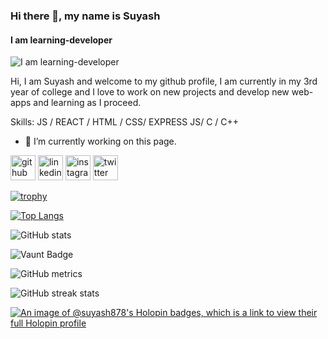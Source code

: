 ### Hi there 👋, my name is Suyash
#### I am learning-developer
![I am learning-developer](https://arturssmirnovs.github.io/github-profile-readme-generator/images/banner.png)

Hi, I am Suyash and welcome to my github profile, I am currently in my 3rd year of college and I love to work on new projects and develop new web-apps and learning as I proceed.

Skills: JS / REACT / HTML / CSS/ EXPRESS JS/ C / C++

- 🔭 I’m currently working on this page. 


[<img src='https://cdn.jsdelivr.net/npm/simple-icons@3.0.1/icons/github.svg' alt='github' height='40'>](https://github.com/Suyash878)  [<img src='https://cdn.jsdelivr.net/npm/simple-icons@3.0.1/icons/linkedin.svg' alt='linkedin' height='40'>](https://www.linkedin.com/in/https://www.linkedin.com/in/suyash-mishra-a935b4259//)  [<img src='https://cdn.jsdelivr.net/npm/simple-icons@3.0.1/icons/instagram.svg' alt='instagram' height='40'>](https://www.instagram.com/better_call_Suyash/)  [<img src='https://cdn.jsdelivr.net/npm/simple-icons@3.0.1/icons/twitter.svg' alt='twitter' height='40'>](https://twitter.com/suyash@43644869)  

[![trophy](https://github-profile-trophy.vercel.app/?username=Suyash878)](https://github.com/ryo-ma/github-profile-trophy)

[![Top Langs](https://github-readme-stats.vercel.app/api/top-langs/?username=Suyash878)](https://github.com/anuraghazra/github-readme-stats)

![GitHub stats](https://github-readme-stats.vercel.app/api?username=Suyash878&show_icons=true)  

![Vaunt Badge](https://api.vaunt.dev/v1/github/entities/Suyash878/contributions?format=svg&private=false)  

![GitHub metrics](https://metrics.lecoq.io/Suyash878)  

![GitHub streak stats](https://streak-stats.demolab.com/?user=Suyash878)  




[![An image of @suyash878's Holopin badges, which is a link to view their full Holopin profile](https://holopin.me/suyash878)](https://holopin.io/@suyash878)

<!---
Suyash878/Suyash878 is a ✨ special ✨ repository because its `README.md` (this file) appears on your GitHub profile.
You can click the Preview link to take a look at your changes.
--->
